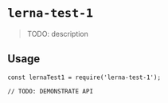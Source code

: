 # `lerna-test-1`

> TODO: description

## Usage

```
const lernaTest1 = require('lerna-test-1');

// TODO: DEMONSTRATE API
```
